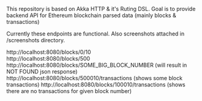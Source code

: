 
This repository is based on Akka HTTP & it's Ruting DSL.
Goal is to provide backend API for Ethereum blockchain parsed data (mainly blocks & transactions)

Currently these endpoints are functional. Also screenshots attached in /screenshots directory.

http://localhost:8080/blocks/0/10  
http://localhost:8080/blocks/500 
http://localhost:8080/blocks/SOME_BIG_BLOCK_NUMBER (will result in NOT FOUND json response)  
http://localhost:8080/blocks/500010/transactions (shows some block transactions)
http://localhost:8080/blocks/100010/transactions (shows there are no transactions for given block number)

 

